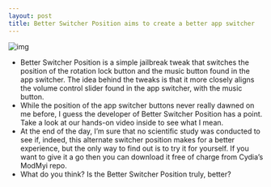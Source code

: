 ```yaml
---
layout: post
title: Better Switcher Position aims to create a better app switcher
---
```

![img](http://media.idownloadblog.com/wp-content/uploads/2013/01/BetterSwitcherPosition.png)
* Better Switcher Position is a simple jailbreak tweak that switches the position of the rotation lock button and the music button found in the app switcher. The idea behind the tweaks is that it more closely aligns the volume control slider found in the app switcher, with the music button.
* While the position of the app switcher buttons never really dawned on me before, I guess the developer of Better Switcher Position has a point. Take a look at our hands-on video inside to see what I mean.
* At the end of the day, I’m sure that no scientific study was conducted to see if, indeed, this alternate switcher position makes for a better experience, but the only way to find out is to try it for yourself. If you want to give it a go then you can download it free of charge from Cydia’s ModMyi repo.
* What do you think? Is the Better Switcher Position truly, better?

